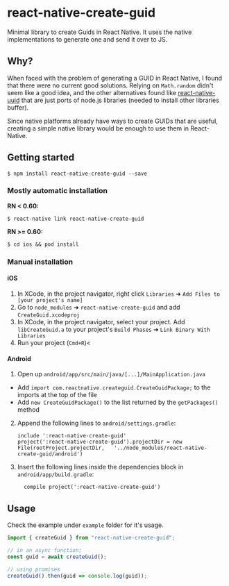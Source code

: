 # react-native-create-guid

Minimal library to create Guids in React Native. It uses the native implementations to generate one and send it over to JS.

## Why?

When faced with the problem of generating a GUID in React Native, I found that there were no current good solutions. Relying on `Math.random` didn't seem like a good idea, and the other alternatives found like [react-native-uuid](https://www.npmjs.com/package/react-native-uuid) that are just ports of node.js libraries (needed to install other libraries buffer).

Since native platforms already have ways to create GUIDs that are useful, creating a simple native library would be enough to use them in React-Native.

## Getting started

`$ npm install react-native-create-guid --save`

### Mostly automatic installation

**RN < 0.60:**

`$ react-native link react-native-create-guid`

**RN >= 0.60:**

`$ cd ios && pod install`

### Manual installation

#### iOS

1. In XCode, in the project navigator, right click `Libraries` ➜ `Add Files to [your project's name]`
2. Go to `node_modules` ➜ `react-native-create-guid` and add `CreateGuid.xcodeproj`
3. In XCode, in the project navigator, select your project. Add `libCreateGuid.a` to your project's `Build Phases` ➜ `Link Binary With Libraries`
4. Run your project (`Cmd+R`)<

#### Android

1. Open up `android/app/src/main/java/[...]/MainApplication.java`

- Add `import com.reactnative.createguid.CreateGuidPackage;` to the imports at the top of the file
- Add `new CreateGuidPackage()` to the list returned by the `getPackages()` method

2. Append the following lines to `android/settings.gradle`:
   ```
   include ':react-native-create-guid'
   project(':react-native-create-guid').projectDir = new File(rootProject.projectDir, 	'../node_modules/react-native-create-guid/android')
   ```
3. Insert the following lines inside the dependencies block in `android/app/build.gradle`:
   ```
     compile project(':react-native-create-guid')
   ```

## Usage

Check the example under `example` folder for it's usage.

```javascript
import { createGuid } from "react-native-create-guid";

// in an async function;
const guid = await createGuid();

// using promises
createGuid().then(guid => console.log(guid));
```
